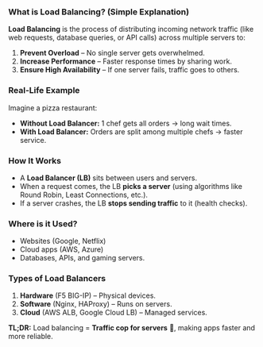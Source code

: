 ### **What is Load Balancing?** (Simple Explanation)  

**Load Balancing** is the process of distributing incoming network traffic (like web requests, database queries, or API calls) across multiple servers to:  

1. **Prevent Overload** – No single server gets overwhelmed.  
2. **Increase Performance** – Faster response times by sharing work.  
3. **Ensure High Availability** – If one server fails, traffic goes to others.  

### **Real-Life Example**  
Imagine a pizza restaurant:  
- **Without Load Balancer:** 1 chef gets all orders → long wait times.  
- **With Load Balancer:** Orders are split among multiple chefs → faster service.  

### **How It Works**  
- A **Load Balancer (LB)** sits between users and servers.  
- When a request comes, the LB **picks a server** (using algorithms like Round Robin, Least Connections, etc.).  
- If a server crashes, the LB **stops sending traffic** to it (health checks).  

### **Where is it Used?**  
- Websites (Google, Netflix)  
- Cloud apps (AWS, Azure)  
- Databases, APIs, and gaming servers.  

### **Types of Load Balancers**  
1. **Hardware** (F5 BIG-IP) – Physical devices.  
2. **Software** (Nginx, HAProxy) – Runs on servers.  
3. **Cloud** (AWS ALB, Google Cloud LB) – Managed services.  

**TL;DR:** Load balancing = **Traffic cop for servers** 🚦, making apps faster and more reliable.  